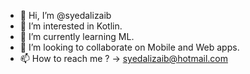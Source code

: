 - 👋 Hi, I’m @syedalizaib
- 👀 I’m interested in Kotlin.
- 🌱 I’m currently learning ML.
- 💞️ I’m looking to collaborate on Mobile and Web apps.
- 📫 How to reach me ? -> syedalizaib@hotmail.com


